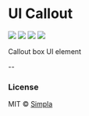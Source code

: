 # UI Callout
![][bower-badge] [![][travis-badge]][travis-url] [![][bowerdeps-badge]][bowerdeps-url] [![][npmdevdeps-badge]][npmdevdeps-url]

Callout box UI element

--

### License

MIT © [Simpla](admin@simpla.io)

[bower-badge]: https://img.shields.io/bower/v/sm-ui-callout.svg
[bowerlicense-badge]: https://img.shields.io/bower/l/sm-ui-callout.svg
[travis-badge]: https://img.shields.io/travis/simplaio/sm-ui-callout.svg
[travis-url]: https://travis-ci.org/simplaio/sm-ui-callout
[bowerdeps-badge]: https://img.shields.io/gemnasium/simplaio/sm-ui-callout.svg
[bowerdeps-url]: https://gemnasium.com/bower/sm-ui-callout
[npmdeps-badge]: https://img.shields.io/david/simplaio/sm-ui-callout.svg
[npmdeps-url]: https://david-dm.org/simplaio/sm-ui-callout
[npmdevdeps-badge]: https://img.shields.io/david/dev/simplaio/sm-ui-callout.svg?theme=shields.io
[npmdevdeps-url]: https://david-dm.org/simplaio/sm-ui-callout#info=devDependencies
